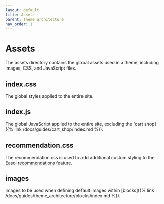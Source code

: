 ```yaml
---
layout: default
title: Assets
parent: Theme architecture
nav_order: 1
---
```


# Assets
The assets directory contains the global assets used in a theme, including images, CSS, and JavaScript files.

## index.css
The global styles applied to the entire site.

## index.js
The global JavaScript applied to the entire site, excluding the [cart shop]({% link /docs/guides/cart_shop/index.md %}).

## recommendation.css
The recommendation.css is used to add additional custom styling to the Easol [recommendations](https://support.easol.com/hc/en-gb/articles/4403663446929-Create-and-send-recommendations) feature.

## images
Images to be used when defining default images within [blocks]({% link /docs/guides/theme_architecture/blocks/index.md %}). 